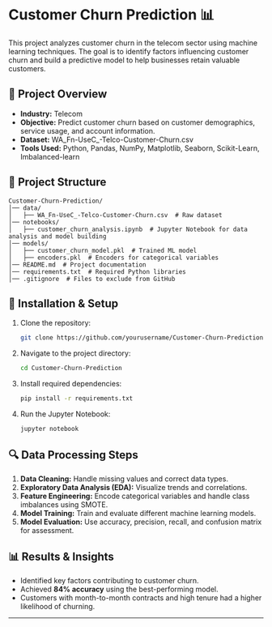 # Customer Churn Prediction 📊

This project analyzes customer churn in the telecom sector using machine learning techniques. The goal is to identify factors influencing customer churn and build a predictive model to help businesses retain valuable customers.

## 🚀 Project Overview

- **Industry:** Telecom
- **Objective:** Predict customer churn based on customer demographics, service usage, and account information.
- **Dataset:** WA_Fn-UseC_-Telco-Customer-Churn.csv
- **Tools Used:** Python, Pandas, NumPy, Matplotlib, Seaborn, Scikit-Learn, Imbalanced-learn

## 📁 Project Structure

```
Customer-Churn-Prediction/
│── data/
│   ├── WA_Fn-UseC_-Telco-Customer-Churn.csv  # Raw dataset
│── notebooks/
│   ├── customer_churn_analysis.ipynb  # Jupyter Notebook for data analysis and model building
│── models/
│   ├── customer_churn_model.pkl  # Trained ML model
│   ├── encoders.pkl  # Encoders for categorical variables
│── README.md  # Project documentation
│── requirements.txt  # Required Python libraries
│── .gitignore  # Files to exclude from GitHub
```

## 🔧 Installation & Setup

1. Clone the repository:
   ```bash
   git clone https://github.com/yourusername/Customer-Churn-Prediction.git
   ```
2. Navigate to the project directory:
   ```bash
   cd Customer-Churn-Prediction
   ```
3. Install required dependencies:
   ```bash
   pip install -r requirements.txt
   ```
4. Run the Jupyter Notebook:
   ```bash
   jupyter notebook
   ```

## 🔍 Data Processing Steps

1. **Data Cleaning:** Handle missing values and correct data types.
2. **Exploratory Data Analysis (EDA):** Visualize trends and correlations.
3. **Feature Engineering:** Encode categorical variables and handle class imbalances using SMOTE.
4. **Model Training:** Train and evaluate different machine learning models.
5. **Model Evaluation:** Use accuracy, precision, recall, and confusion matrix for assessment.

## 📊 Results & Insights
- Identified key factors contributing to customer churn.
- Achieved **84% accuracy** using the best-performing model.
- Customers with month-to-month contracts and high tenure had a higher likelihood of churning.




---


